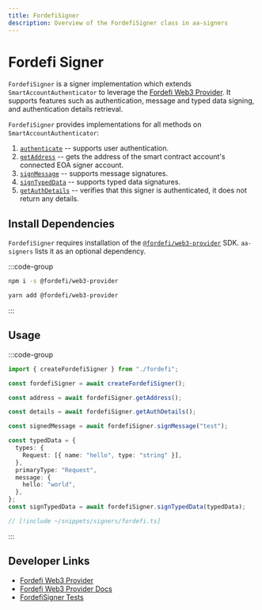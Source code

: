 ```yaml
---
title: FordefiSigner
description: Overview of the FordefiSigner class in aa-signers
---
```


# Fordefi Signer

`FordefiSigner` is a signer implementation which extends `SmartAccountAuthenticator` to leverage the [Fordefi Web3 Provider](https://github.com/FordefiHQ/web3-provider). It supports features such as authentication, message and typed data signing, and authentication details retrieval.

`FordefiSigner` provides implementations for all methods on `SmartAccountAuthenticator`:

1.  [`authenticate`](/packages/aa-signers/fordefi/authenticate) -- supports user authentication.
2.  [`getAddress`](/packages/aa-signers/fordefi/getAddress) -- gets the address of the smart contract account's connected EOA signer account.
3.  [`signMessage`](/packages/aa-signers/fordefi/signMessage) -- supports message signatures.
4.  [`signTypedData`](/packages/aa-signers/fordefi/signTypedData) -- supports typed data signatures.
5.  [`getAuthDetails`](/packages/aa-signers/fordefi/getAuthDetails) -- verifies that this signer is authenticated, it does not return any details.

## Install Dependencies

`FordefiSigner` requires installation of the [`@fordefi/web3-provider`](https://github.com/FordefiHQ/web3-provider) SDK. `aa-signers` lists it as an optional dependency.

:::code-group

```bash [npm]
npm i -s @fordefi/web3-provider
```

```bash [yarn]
yarn add @fordefi/web3-provider
```

:::

## Usage

:::code-group

```ts [example.ts]
import { createFordefiSigner } from "./fordefi";

const fordefiSigner = await createFordefiSigner();

const address = await fordefiSigner.getAddress();

const details = await fordefiSigner.getAuthDetails();

const signedMessage = await fordefiSigner.signMessage("test");

const typedData = {
  types: {
    Request: [{ name: "hello", type: "string" }],
  },
  primaryType: "Request",
  message: {
    hello: "world",
  },
};
const signTypedData = await fordefiSigner.signTypedData(typedData);
```

```ts [fordefi.ts]
// [!include ~/snippets/signers/fordefi.ts]
```

:::

## Developer Links

- [Fordefi Web3 Provider](https://github.com/FordefiHQ/web3-provider)
- [Fordefi Web3 Provider Docs](https://web3provider-docs.fordefi.com/)
- [FordefiSigner Tests](https://github.com/alchemyplatform/aa-sdk/blob/main/packages/signers/src/fordefi/__tests__/signer.test.ts)
